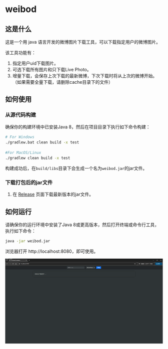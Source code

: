 # weibod

## 这是什么

这是一个用 java 语言开发的微博图片下载工具，可以下载指定用户的微博图片。

该工具功能有：

1. 指定用户uid下载图片。
2. 可选下载所有图片和只下载Live Photo。
3. 增量下载，会保存上次下载的最新微博，下次下载时将从上次的微博开始。（如果需要全量下载，请删除cache目录下的文件）

## 如何使用

### 从源代码构建

确保你的构建环境中已安装Java 8，然后在项目目录下执行如下命令构建：


```bash
# For Windows
./gradlew.bat clean build -x test 

#For MacOS/Linux
./gradlew clean build -x test
```

构建成功后，在`build/libs`目录下会生成一个名为`weibod.jar`的jar文件。

### 下载打包后的jar文件
1. 在 [Release](https://github.com/lw900925/weibod/releases) 页面下载最新版本的jar文件。

## 如何运行

请确保你的运行环境中安装了Java 8或更高版本，然后打开终端或命令行工具，执行如下命令：

```bash
java -jar weibod.jar
```

浏览器打开 http://localhost:8080，即可使用。

![预览界面](preview.png "微博下载工具界面")
